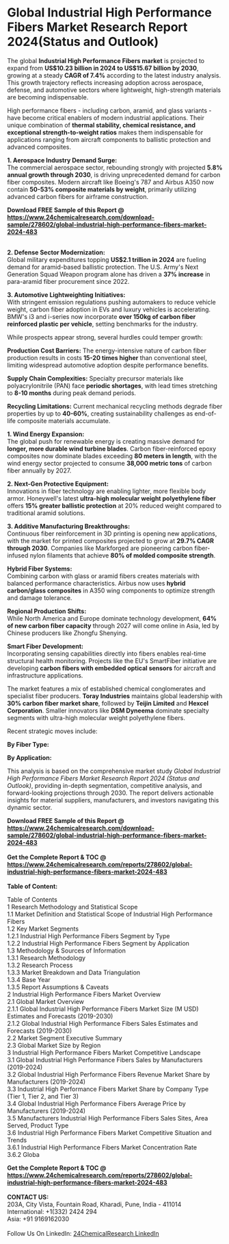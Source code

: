 <h1>Global Industrial High Performance Fibers Market Research Report 2024(Status and Outlook)</h1><p>The global <strong>Industrial High Performance Fibers market</strong> is projected to expand from <strong>US$10.23 billion in 2024 to US$15.67 billion by 2030</strong>, growing at a steady <strong>CAGR of 7.4%</strong> according to the latest industry analysis. This growth trajectory reflects increasing adoption across aerospace, defense, and automotive sectors where lightweight, high-strength materials are becoming indispensable.</p><p>High performance fibers - including carbon, aramid, and glass variants - have become critical enablers of modern industrial applications. Their unique combination of <strong>thermal stability, chemical resistance, and exceptional strength-to-weight ratios</strong> makes them indispensable for applications ranging from aircraft components to ballistic protection and advanced composites.</p><p><strong>1. Aerospace Industry Demand Surge:</strong><br>
The commercial aerospace sector, rebounding strongly with projected <strong>5.8% annual growth through 2030</strong>, is driving unprecedented demand for carbon fiber composites. Modern aircraft like Boeing's 787 and Airbus A350 now contain <strong>50-53% composite materials by weight</strong>, primarily utilizing advanced carbon fibers for airframe construction.</p><div><b>Download FREE Sample of this Report @ 
            <a href="https://www.24chemicalresearch.com/download-sample/278602/global-industrial-high-performance-fibers-market-2024-483">
            https://www.24chemicalresearch.com/download-sample/278602/global-industrial-high-performance-fibers-market-2024-483</a></b></div><br><p><strong>2. Defense Sector Modernization:</strong><br>
Global military expenditures topping <strong>US$2.1 trillion in 2024</strong> are fueling demand for aramid-based ballistic protection. The U.S. Army's Next Generation Squad Weapon program alone has driven a <strong>37% increase</strong> in para-aramid fiber procurement since 2022.</p><p><strong>3. Automotive Lightweighting Initiatives:</strong><br>
With stringent emission regulations pushing automakers to reduce vehicle weight, carbon fiber adoption in EVs and luxury vehicles is accelerating. BMW's i3 and i-series now incorporate <strong>over 150kg of carbon fiber reinforced plastic per vehicle</strong>, setting benchmarks for the industry.</p><p>While prospects appear strong, several hurdles could temper growth:</p><p><strong>Production Cost Barriers:</strong>
        The energy-intensive nature of carbon fiber production results in costs <strong>15-20 times higher</strong> than conventional steel, limiting widespread automotive adoption despite performance benefits.</p><p><strong>Supply Chain Complexities:</strong> 
        Specialty precursor materials like polyacrylonitrile (PAN) face <strong>periodic shortages</strong>, with lead times stretching to <strong>8-10 months</strong> during peak demand periods.</p><p><strong>Recycling Limitations:</strong>
        Current mechanical recycling methods degrade fiber properties by up to <strong>40-60%</strong>, creating sustainability challenges as end-of-life composite materials accumulate.</p><p><strong>1. Wind Energy Expansion:</strong><br>
The global push for renewable energy is creating massive demand for <strong>longer, more durable wind turbine blades</strong>. Carbon fiber-reinforced epoxy composites now dominate blades exceeding <strong>80 meters in length</strong>, with the wind energy sector projected to consume <strong>38,000 metric tons</strong> of carbon fiber annually by 2027.</p><p><strong>2. Next-Gen Protective Equipment:</strong><br>
Innovations in fiber technology are enabling lighter, more flexible body armor. Honeywell's latest <strong>ultra-high molecular weight polyethylene fiber</strong> offers <strong>15% greater ballistic protection</strong> at 20% reduced weight compared to traditional aramid solutions.</p><p><strong>3. Additive Manufacturing Breakthroughs:</strong><br>
Continuous fiber reinforcement in 3D printing is opening new applications, with the market for printed composites projected to grow at <strong>29.7% CAGR through 2030</strong>. Companies like Markforged are pioneering carbon fiber-infused nylon filaments that achieve <strong>80% of molded composite strength</strong>.</p><p><strong>Hybrid Fiber Systems:</strong><br>
        Combining carbon with glass or aramid fibers creates materials with balanced performance characteristics. Airbus now uses <strong>hybrid carbon/glass composites</strong> in A350 wing components to optimize strength and damage tolerance.</p><p><strong>Regional Production Shifts:</strong><br>
        While North America and Europe dominate technology development, <strong>64% of new carbon fiber capacity</strong> through 2027 will come online in Asia, led by Chinese producers like Zhongfu Shenying.</p><p><strong>Smart Fiber Development:</strong><br>
        Incorporating sensing capabilities directly into fibers enables real-time structural health monitoring. Projects like the EU's SmartFiber initiative are developing <strong>carbon fibers with embedded optical sensors</strong> for aircraft and infrastructure applications.</p><p>The market features a mix of established chemical conglomerates and specialist fiber producers. <strong>Toray Industries</strong> maintains global leadership with <strong>30% carbon fiber market share</strong>, followed by <strong>Teijin Limited</strong> and <strong>Hexcel Corporation</strong>. Smaller innovators like <strong>DSM Dyneema</strong> dominate specialty segments with ultra-high molecular weight polyethylene fibers.</p><p>Recent strategic moves include: </p><p><strong>By Fiber Type:</strong></p><p><strong>By Application:</strong></p><p>This analysis is based on the comprehensive market study <em>Global Industrial High Performance Fibers Market Research Report 2024 (Status and Outlook)</em>, providing in-depth segmentation, competitive analysis, and forward-looking projections through 2030. The report delivers actionable insights for material suppliers, manufacturers, and investors navigating this dynamic sector.</p><div><b>Download FREE Sample of this Report @ 
            <a href="https://www.24chemicalresearch.com/download-sample/278602/global-industrial-high-performance-fibers-market-2024-483">
            https://www.24chemicalresearch.com/download-sample/278602/global-industrial-high-performance-fibers-market-2024-483</a></b></div><br><div><b>Get the Complete Report & TOC @ 
            <a href="https://www.24chemicalresearch.com/reports/278602/global-industrial-high-performance-fibers-market-2024-483">
            https://www.24chemicalresearch.com/reports/278602/global-industrial-high-performance-fibers-market-2024-483</a></b></div><br>
            <b>Table of Content:</b><p>Table of Contents<br />
1 Research Methodology and Statistical Scope<br />
1.1 Market Definition and Statistical Scope of Industrial High Performance Fibers<br />
1.2 Key Market Segments<br />
1.2.1 Industrial High Performance Fibers Segment by Type<br />
1.2.2 Industrial High Performance Fibers Segment by Application<br />
1.3 Methodology & Sources of Information<br />
1.3.1 Research Methodology<br />
1.3.2 Research Process<br />
1.3.3 Market Breakdown and Data Triangulation<br />
1.3.4 Base Year<br />
1.3.5 Report Assumptions & Caveats<br />
2 Industrial High Performance Fibers Market Overview<br />
2.1 Global Market Overview<br />
2.1.1 Global Industrial High Performance Fibers Market Size (M USD) Estimates and Forecasts (2019-2030)<br />
2.1.2 Global Industrial High Performance Fibers Sales Estimates and Forecasts (2019-2030)<br />
2.2 Market Segment Executive Summary<br />
2.3 Global Market Size by Region<br />
3 Industrial High Performance Fibers Market Competitive Landscape<br />
3.1 Global Industrial High Performance Fibers Sales by Manufacturers (2019-2024)<br />
3.2 Global Industrial High Performance Fibers Revenue Market Share by Manufacturers (2019-2024)<br />
3.3 Industrial High Performance Fibers Market Share by Company Type (Tier 1, Tier 2, and Tier 3)<br />
3.4 Global Industrial High Performance Fibers Average Price by Manufacturers (2019-2024)<br />
3.5 Manufacturers Industrial High Performance Fibers Sales Sites, Area Served, Product Type<br />
3.6 Industrial High Performance Fibers Market Competitive Situation and Trends<br />
3.6.1 Industrial High Performance Fibers Market Concentration Rate<br />
3.6.2 Globa</p><div><b>Get the Complete Report & TOC @ 
            <a href="https://www.24chemicalresearch.com/reports/278602/global-industrial-high-performance-fibers-market-2024-483">
            https://www.24chemicalresearch.com/reports/278602/global-industrial-high-performance-fibers-market-2024-483</a></b></div><br><b>CONTACT US:</b><br>
            203A, City Vista, Fountain Road, Kharadi, Pune, India - 411014<br>
            International: +1(332) 2424 294<br>
            Asia: +91 9169162030 <br><br>
            Follow Us On LinkedIn: <a href="https://www.linkedin.com/company/24chemicalresearch/">24ChemicalResearch LinkedIn</a>